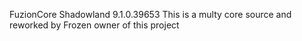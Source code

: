 FuzionCore Shadowland 9.1.0.39653
This is a multy core source and reworked by 
Frozen owner of this project 

